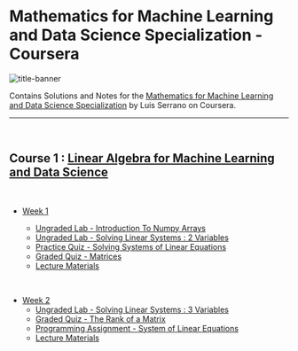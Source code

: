 # Mathematics for Machine Learning and Data Science Specialization - Coursera

![title-banner](https://github.com/greyhatguy007/Mathematics-for-Machine-Learning-and-Data-Science-Specialization-Coursera/assets/77543865/42742826-89a3-41c4-aa6a-6d0f83b260b6)


Contains Solutions and Notes for the [Mathematics for Machine Learning and Data Science Specialization](https://www.coursera.org/learn/machine-learning-probability-and-statistics) by Luis Serrano on Coursera.

<hr/>

<br/>

## Course 1 : [Linear Algebra for Machine Learning and Data Science](https://www.coursera.org/learn/machine-learning-linear-algebra)

<br/>

- [Week 1](/C1/w1/)
    
    - [Ungraded Lab - Introduction To Numpy Arrays](/C1/w1/lab/C1_W1_Lab_1_introduction_to_numpy_arrays.ipynb)
    - [Ungraded Lab - Solving Linear Systems : 2 Variables](/C1/w1/lab/C1_W1_Lab_2_solving_linear_systems_2_variables.ipynb)
    - [Practice Quiz - Solving Systems of Linear Equations](/C1/w1/pq1/)
    - [Graded Quiz - Matrices](/C1/w1/q1/)
    - [Lecture Materials](/C1/w1/C1w1notes.pdf)

<br/>

- [Week 2](/C1/w2/)
    - [Ungraded Lab - Solving Linear Systems : 3 Variables](/C1/w2/C1w2_ungraded_lab.ipynb)
    - [Graded Quiz - The Rank of a Matrix](/C1/w2/q1/)
    - [Programming Assignment - System of Linear Equations](/C1/w2/C1w2_graded_lab/)
    - [Lecture Materials](/C1/w2/C1w2notes.pdf)